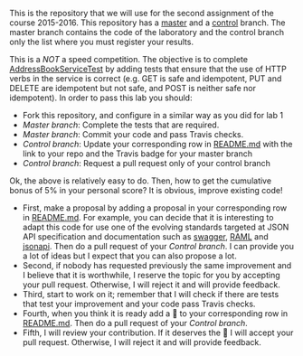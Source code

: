 This is the repository that we will use for the second assignment of the course 2015-2016. This repository has a [master](/UNIZAR-30246-WebEngineering/Laboratory-3-Restuful-Web-Services/tree/master) and a [control](/UNIZAR-30246-WebEngineering/Laboratory-3-Restuful-Web-Services/tree/control) branch. The master branch contains the code of the laboratory and the control branch only the list where you must register your results. 

This is a *NOT* a speed competition. The objective is to complete [AddressBookServiceTest](https://github.com/UNIZAR-30246-WebEngineering/Laboratory-3-Restful-Web-Services/blob/master/src/test/java/rest/addressbook/AddressBookServiceTest.java) by adding tests that ensure that the use of HTTP verbs in the service is correct (e.g. GET is safe and idempotent, PUT and DELETE are idempotent but not safe, and POST is neither safe nor idempotent). In order to pass this lab you should:
- Fork this repository, and configure in a similar way as you did for lab 1
- _Master branch_: Complete the tests that are required.
- _Master branch_: Commit your code and pass Travis checks.
- _Control branch_: Update your corresponding row in [README.md](/UNIZAR-30246-WebEngineering/Laboratory-3-Restufl-Web-Services/tree/control/README.md) with the link to your repo and the Travis badge for your master branch
- _Control branch_: Request a pull request only of your control branch

Ok, the above is relatively easy to do. Then, how to get the cumulative bonus of 5% in your personal score? It is obvious, improve existing code!
- First, make a proposal by adding a proposal in your corresponding row in [README.md](/UNIZAR-30246-WebEngineering/Laboratory-3-Restufl-Web-Services/tree/control/README.md). For example, you can decide that it is interesting to adapt this code for use one of the evolving standards targeted at JSON API specification and documentation such as [swagger](http://swagger.io/), [RAML](http://raml.org/) and [jsonapi](http://jsonapi.org/). Then do a pull request of your _Control branch_. I can provide you a lot of ideas but I expect that you can also propose a lot.
- Second, if nobody has requested previously the same improvement and I believe that it is worthwhile, I reserve the topic for you by accepting your pull request. Otherwise, I will reject it and will provide feedback.
- Third, start to work on it; remember that I will check if there are tests that test your improvement and your code pass Travis checks.
- Fourth, when you think it is ready add a :gift: to your corresponding row in [README.md](/UNIZAR-30246-WebEngineering/Laboratory-3-Restufl-Web-Services/tree/control/README.md). Then do a pull request of your _Control branch_.
- Fifth, I will review your contribution. If it deserves the :gift: I will accept your pull request. Otherwise, I will reject it and will provide feedback.

 